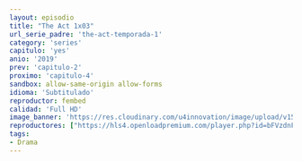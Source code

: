 ```yaml
---
layout: episodio
title: "The Act 1x03"
url_serie_padre: 'the-act-temporada-1'
category: 'series'
capitulo: 'yes'
anio: '2019'
prev: 'capitulo-2'
proximo: 'capitulo-4'
sandbox: allow-same-origin allow-forms
idioma: 'Subtitulado'
reproductor: fembed
calidad: 'Full HD'
image_banner: 'https://res.cloudinary.com/u4innovation/image/upload/v1560310449/chernobyl-banner-min_fgx16v.jpg'
reproductores: ["https://hls4.openloadpremium.com/player.php?id=bFVzdnFtbTRVZFI2TjFYc0dKMkJ6aHptcDhRYnlyb0h4dGxuV2Q4bytoc3dDbUV1emRvRHBhZlhWaE5DOHVpbW8wcGs2WDc5UUJ2WWR5WERvWHd1VHc9PQ&sub=https://sub.cuevana2.io/vtt-sub/sub7/The.Act.S01E03.vtt","https://api.cuevana3.io/olpremium/gd.php?file=ek5lbm9xYWNrS0xNejZabVlkSFIyTkxQb3BPWDB0UFkwY3lvbjJIRjBPQ1QwNStUck1mVG9kVExvM0djeHA3VnFybXRscUdvMWRXNHRZbU1lYXVUeDg2cGpKVmp4cXpBejYxcGxYamF5czJveTU5K3JjMld6YmkwclphdHhkZkJscFNibEhyT3ROWFF6NnFUWkt5MXdieTRxWW1meHFQTnA1dXBpSXFYMHNYT3FZQ0xvYXk2eXMrWWdvU2h2Tm0rM3MrTWhYcmFxY0dxdWFTRVk3elIxOUhHYklLRWlNbmYxOG1ZYjZ6SDFBPT0","https://player.cuevana2.io/index.php?file=eTllbW9hZHpYNURaMnRwZ2txR2FxdERRa2NhaG5tT2NuTkRYeDhla21xcWVYOVRLeE5XWFlLS2RkYTZ6bGRHTXE1NkpnS3FvcjdXaHFXcDlxTG1heTlpWmNuZWZrOGJNazZwM21xeVBucnFybDZvPQ&sub=https://sub.cuevana2.io/vtt-sub/sub7/The.Act.S01E03.vtt","https://api.cuevana3.io/stream/index.php?file=ek5lbm9xYWNrS0xYMTZLa2xNbkdvY3ZTb3BtZng4TGp6ZFpobGFMUGtOYk4yWnllWU5iVDJNWFhZR1JtazVxa2xKR1VvcVBWMGVMWWtaYWhvSkhWNTV5WmEyUnNscG5TdDdoMWdwS3FwZEszazJTUmVKS1VvZEhUWjNHajBkVG53OWVzb3BpZjFOald6Smc9","https://api.cuevana3.io/rr/gd.php?h=ek5lbm9xYWNrS0xJMVp5b21KREk0dFBLbjVkaHhkRGdrOG1jbnBpUnhhS1ZtNW1uZnNPdHhMYVpsSlNtMjdEVXo5Vjhwbnlxck9tMDNKYUdvOE8zcTZXU3FadVkyUT09"]
tags:
- Drama
---
```












